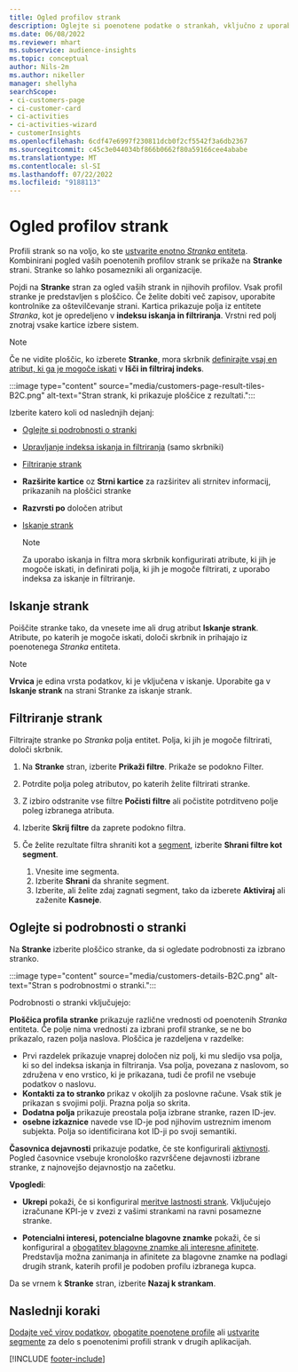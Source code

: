 ```yaml
---
title: Ogled profilov strank
description: Oglejte si poenotene podatke o strankah, vključno z uporabo iskanja in filtra
ms.date: 06/08/2022
ms.reviewer: mhart
ms.subservice: audience-insights
ms.topic: conceptual
author: Nils-2m
ms.author: nikeller
manager: shellyha
searchScope:
- ci-customers-page
- ci-customer-card
- ci-activities
- ci-activities-wizard
- customerInsights
ms.openlocfilehash: 6cdf47e6997f230811dcb0f2cf5542f3a6db2367
ms.sourcegitcommit: c45c3e044034bf866b0662f80a59166cee4ababe
ms.translationtype: MT
ms.contentlocale: sl-SI
ms.lasthandoff: 07/22/2022
ms.locfileid: "9188113"
---
```

# <a name="view-customer-profiles"></a>Ogled profilov strank

Profili strank so na voljo, ko ste [ustvarite enotno *Stranka* entiteta](data-unification.md). Kombinirani pogled vaših poenotenih profilov strank se prikaže na **Stranke** strani. Stranke so lahko posamezniki ali organizacije.

Pojdi na **Stranke** stran za ogled vaših strank in njihovih profilov. Vsak profil stranke je predstavljen s ploščico. Če želite dobiti več zapisov, uporabite kontrolnike za oštevilčevanje strani. Kartica prikazuje polja iz entitete *Stranka*, kot je opredeljeno v **indeksu iskanja in filtriranja**. Vrstni red polj znotraj vsake kartice izbere sistem.

> [!NOTE]
> Če ne vidite ploščic, ko izberete **Stranke**, mora skrbnik [definirajte vsaj en atribut, ki ga je mogoče iskati](search-filter-index.md) v **Išči in filtriraj indeks**.

:::image type="content" source="media/customers-page-result-tiles-B2C.png" alt-text="Stran strank, ki prikazuje ploščice z rezultati.":::

Izberite katero koli od naslednjih dejanj:
- [Oglejte si podrobnosti o stranki](#view-customer-details)
- [Upravljanje indeksa iskanja in filtriranja](search-filter-index.md) (samo skrbniki)
- [Filtriranje strank](#filter-customers)
- **Razširite kartice** oz **Strni kartice** za razširitev ali strnitev informacij, prikazanih na ploščici stranke
- **Razvrsti po** določen atribut
- [Iskanje strank](#search-for-customers)

  > [!NOTE]
  > Za uporabo iskanja in filtra mora skrbnik konfigurirati atribute, ki jih je mogoče iskati, in definirati polja, ki jih je mogoče filtrirati, z uporabo indeksa za iskanje in filtriranje.

## <a name="search-for-customers"></a>Iskanje strank

Poiščite stranke tako, da vnesete ime ali drug atribut **Iskanje strank**. Atribute, po katerih je mogoče iskati, določi skrbnik in prihajajo iz poenotenega *Stranka* entiteta.

> [!NOTE]
> **Vrvica** je edina vrsta podatkov, ki je vključena v iskanje. Uporabite ga v **Iskanje strank** na strani Stranke za iskanje strank.

## <a name="filter-customers"></a>Filtriranje strank

Filtrirajte stranke po *Stranka* polja entitet. Polja, ki jih je mogoče filtrirati, določi skrbnik.

1. Na **Stranke** stran, izberite **Prikaži filtre**. Prikaže se podokno Filter.

1. Potrdite polja poleg atributov, po katerih želite filtrirati stranke.

1. Z izbiro odstranite vse filtre **Počisti filtre** ali počistite potrditveno polje poleg izbranega atributa.

1. Izberite **Skrij filtre** da zaprete podokno filtra.

1. Če želite rezultate filtra shraniti kot a [segment](segments.md), izberite **Shrani filtre kot segment**.
   1. Vnesite ime segmenta.
   1. Izberite **Shrani** da shranite segment.
   1. Izberite, ali želite zdaj zagnati segment, tako da izberete **Aktiviraj** ali zaženite **Kasneje**.

## <a name="view-customer-details"></a>Oglejte si podrobnosti o stranki

Na **Stranke** izberite ploščico stranke, da si ogledate podrobnosti za izbrano stranko.

:::image type="content" source="media/customers-details-B2C.png" alt-text="Stran s podrobnostmi o stranki.":::

Podrobnosti o stranki vključujejo:

**Ploščica profila stranke** prikazuje različne vrednosti od poenotenih *Stranka* entiteta. Če polje nima vrednosti za izbrani profil stranke, se ne bo prikazalo, razen polja naslova. Ploščica je razdeljena v razdelke:

- Prvi razdelek prikazuje vnaprej določen niz polj, ki mu sledijo vsa polja, ki so del indeksa iskanja in filtriranja. Vsa polja, povezana z naslovom, so združena v eno vrstico, ki je prikazana, tudi če profil ne vsebuje podatkov o naslovu.
- **Kontakti za to stranko** prikaz v okoljih za poslovne račune. Vsak stik je prikazan s svojimi polji. Prazna polja so skrita.
- **Dodatna polja** prikazuje preostala polja izbrane stranke, razen ID-jev.
- **osebne izkaznice** navede vse ID-je pod njihovim ustreznim imenom subjekta. Polja so identificirana kot ID-ji po svoji semantiki.

**Časovnica dejavnosti** prikazuje podatke, če ste konfigurirali [aktivnosti](activities.md). Pogled časovnice vsebuje kronološko razvrščene dejavnosti izbrane stranke, z najnovejšo dejavnostjo na začetku.

**Vpogledi**:

- **Ukrepi** pokaži, če si konfiguriral [meritve lastnosti strank](measures.md). Vključujejo izračunane KPI-je v zvezi z vašimi strankami na ravni posamezne stranke.

- **Potencialni interesi, potencialne blagovne znamke** pokaži, če si konfiguriral a [obogatitev blagovne znamke ali interesne afinitete](enrichment-microsoft.md). Predstavlja možna zanimanja in afinitete za blagovne znamke na podlagi drugih strank, katerih profil je podoben profilu izbranega kupca.

Da se vrnem k **Stranke** stran, izberite **Nazaj k strankam**.

## <a name="next-steps"></a>Naslednji koraki

[Dodajte več virov podatkov](data-sources.md), [obogatite poenotene profile](enrichment-hub.md) ali [ustvarite segmente](segments.md) za delo s poenotenimi profili strank v drugih aplikacijah.

[!INCLUDE [footer-include](includes/footer-banner.md)]
